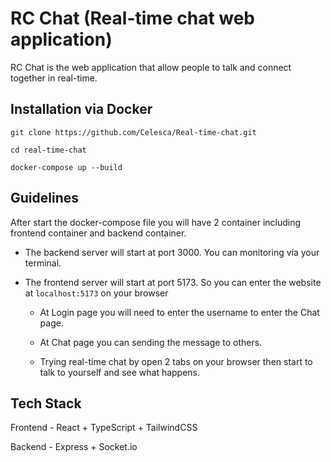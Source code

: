 # RC Chat (Real-time chat web application)

RC Chat is the web application that allow people to talk and connect together in real-time.

## Installation via Docker

`git clone https://github.com/Celesca/Real-time-chat.git`

`cd real-time-chat`

`docker-compose up --build`

## Guidelines

After start the docker-compose file you will have 2 container including frontend container and backend container.

* The backend server will start at port 3000. You can monitoring via your terminal.

* The frontend server will start at port 5173. So you can enter the website at `localhost:5173` on your browser

  - At Login page you will need to enter the username to enter the Chat page.
 
  - At Chat page you can sending the message to others.

  - Trying real-time chat by open 2 tabs on your browser then start to talk to yourself and see what happens.

## Tech Stack

Frontend - React + TypeScript + TailwindCSS

Backend - Express + Socket.io
